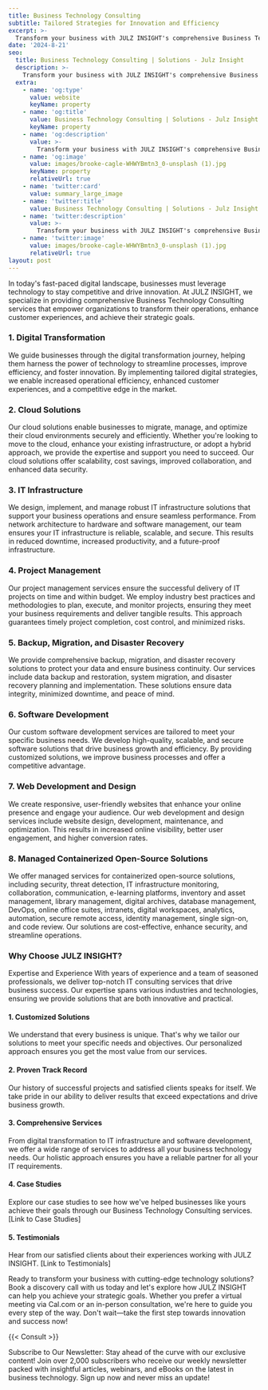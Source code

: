 ```yaml
---
title: Business Technology Consulting
subtitle: Tailored Strategies for Innovation and Efficiency
excerpt: >-
  Transform your business with JULZ INSIGHT's comprehensive Business Technology Consulting services. From digital transformation to IT infrastructure, we provide tailored strategies that drive innovation and efficiency.
date: '2024-8-21'
seo:
  title: Business Technology Consulting | Solutions - Julz Insight
  description: >-
    Transform your business with JULZ INSIGHT's comprehensive Business Technology Consulting services. From digital transformation to IT infrastructure, we provide tailored strategies that drive innovation and efficiency.
  extra:
    - name: 'og:type'
      value: website
      keyName: property
    - name: 'og:title'
      value: Business Technology Consulting | Solutions - Julz Insight
      keyName: property
    - name: 'og:description'
      value: >-
        Transform your business with JULZ INSIGHT's comprehensive Business Technology Consulting services. From digital transformation to IT infrastructure, we provide tailored strategies that drive innovation and efficiency.
    - name: 'og:image'
      value: images/brooke-cagle-WHWYBmtn3_0-unsplash (1).jpg
      keyName: property
      relativeUrl: true
    - name: 'twitter:card'
      value: summary_large_image
    - name: 'twitter:title'
      value: Business Technology Consulting | Solutions - Julz Insight
    - name: 'twitter:description'
      value: >-
        Transform your business with JULZ INSIGHT's comprehensive Business Technology Consulting services. From digital transformation to IT infrastructure, we provide tailored strategies that drive innovation and efficiency.
    - name: 'twitter:image'
      value: images/brooke-cagle-WHWYBmtn3_0-unsplash (1).jpg
      relativeUrl: true
layout: post
---
```


In today's fast-paced digital landscape, businesses must leverage technology to stay competitive and drive innovation. At JULZ INSIGHT, we specialize in providing comprehensive Business Technology Consulting services that empower organizations to transform their operations, enhance customer experiences, and achieve their strategic goals.

### 1. Digital Transformation
We guide businesses through the digital transformation journey, helping them harness the power of technology to streamline processes, improve efficiency, and foster innovation. By implementing tailored digital strategies, we enable increased operational efficiency, enhanced customer experiences, and a competitive edge in the market.

### 2. Cloud Solutions
Our cloud solutions enable businesses to migrate, manage, and optimize their cloud environments securely and efficiently. Whether you're looking to move to the cloud, enhance your existing infrastructure, or adopt a hybrid approach, we provide the expertise and support you need to succeed. Our cloud solutions offer scalability, cost savings, improved collaboration, and enhanced data security.

### 3. IT Infrastructure
We design, implement, and manage robust IT infrastructure solutions that support your business operations and ensure seamless performance. From network architecture to hardware and software management, our team ensures your IT infrastructure is reliable, scalable, and secure. This results in reduced downtime, increased productivity, and a future-proof infrastructure.

### 4. Project Management
Our project management services ensure the successful delivery of IT projects on time and within budget. We employ industry best practices and methodologies to plan, execute, and monitor projects, ensuring they meet your business requirements and deliver tangible results. This approach guarantees timely project completion, cost control, and minimized risks.

### 5. Backup, Migration, and Disaster Recovery
We provide comprehensive backup, migration, and disaster recovery solutions to protect your data and ensure business continuity. Our services include data backup and restoration, system migration, and disaster recovery planning and implementation. These solutions ensure data integrity, minimized downtime, and peace of mind.

### 6. Software Development
Our custom software development services are tailored to meet your specific business needs. We develop high-quality, scalable, and secure software solutions that drive business growth and efficiency. By providing customized solutions, we improve business processes and offer a competitive advantage.

### 7. Web Development and Design
We create responsive, user-friendly websites that enhance your online presence and engage your audience. Our web development and design services include website design, development, maintenance, and optimization. This results in increased online visibility, better user engagement, and higher conversion rates.

### 8. Managed Containerized Open-Source Solutions
We offer managed services for containerized open-source solutions, including security, threat detection, IT infrastructure monitoring, collaboration, communication, e-learning platforms, inventory and asset management, library management, digital archives, database management, DevOps, online office suites, intranets, digital workspaces, analytics, automation, secure remote access, identity management, single sign-on, and code review. Our solutions are cost-effective, enhance security, and streamline operations.

### Why Choose JULZ INSIGHT?
Expertise and Experience
With years of experience and a team of seasoned professionals, we deliver top-notch IT consulting services that drive business success. Our expertise spans various industries and technologies, ensuring we provide solutions that are both innovative and practical.

#### 1. Customized Solutions
We understand that every business is unique. That's why we tailor our solutions to meet your specific needs and objectives. Our personalized approach ensures you get the most value from our services.

#### 2. Proven Track Record
Our history of successful projects and satisfied clients speaks for itself. We take pride in our ability to deliver results that exceed expectations and drive business growth.

#### 3. Comprehensive Services
From digital transformation to IT infrastructure and software development, we offer a wide range of services to address all your business technology needs. Our holistic approach ensures you have a reliable partner for all your IT requirements.

#### 4. Case Studies
Explore our case studies to see how we've helped businesses like yours achieve their goals through our Business Technology Consulting services. [Link to Case Studies]

#### 5. Testimonials
Hear from our satisfied clients about their experiences working with JULZ INSIGHT. [Link to Testimonials]

Ready to transform your business with cutting-edge technology solutions? Book a discovery call with us today and let's explore how JULZ INSIGHT can help you achieve your strategic goals. Whether you prefer a virtual meeting via Cal.com or an in-person consultation, we're here to guide you every step of the way. Don't wait—take the first step towards innovation and success now!

{{< Consult >}}

Subscribe to Our Newsletter: Stay ahead of the curve with our exclusive content! Join over 2,000 subscribers who receive our weekly newsletter packed with insightful articles, webinars, and eBooks on the latest in business technology. Sign up now and never miss an update!
